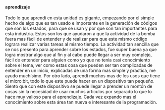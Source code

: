 #### aprendizaje  
 Todo lo que aprendí en esta unidad es gigante, empezando por el simple hecho de algo que es tan usado e importante en la generación de códigos que son los estados, para que se usan y por que son tan importantes para esta industria. Estos son los que ayudaron a que la actividad de la bomba fuera mas fácil de entender y de realizar para que este mismo código lograra realizar varias tareas al mismo tiempo.
La actividad tan sencilla que se nos presento para aprender sobre los estados, fue super buena ya que logra mostrar algo que al fin y al cabo puede llegar a ser muy complejo, fácil de entender para alguien como yo que no tenia casi conocimiento sobre el tema, ver como estas cosa que pueden ser tan complicadas de entender en un inicio, explicadas de una forma mas simple y practica, me ayudo muchísimo.
Por otro lado, aprendí muchos mas de los usos que tiene el micro:bit, todo lo que este puede hacer en un dispositivo tan pequeño. Siento que con este dispositivo se puede llegar a prender un montón de cosas sin la necesidad de usar muchos artículos por separado lo que lo hace muy valioso para el aprendizaje. 
Cada vez expando mas el conocimiento sobre esta área tan nueva e interesante de la programación. 
